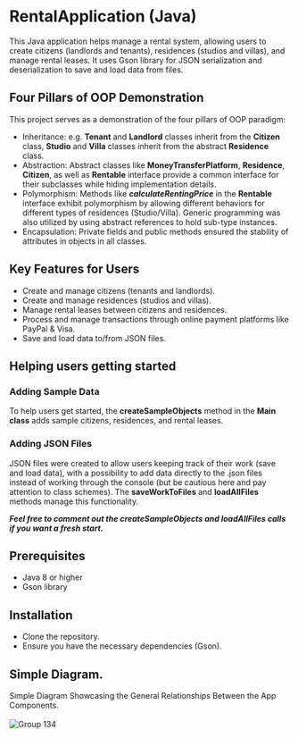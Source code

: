 # RentalApplication (Java)

This Java application helps manage a rental system, allowing users to create citizens (landlords and tenants), residences (studios and villas), and manage rental leases. It uses Gson library for JSON serialization and deserialization to save and load data from files.

## Four Pillars of OOP Demonstration
This project serves as a demonstration of the four pillars of OOP paradigm:

-  Inheritance: e.g. **Tenant** and **Landlord** classes inherit from the **Citizen** class, **Studio** and **Villa** classes inherit from the abstract **Residence** class.
-  Abstraction: Abstract classes like **MoneyTransferPlatform**, **Residence**, **Citizen**, as well as **Rentable** interface provide a common interface for their subclasses while hiding implementation details.
-  Polymorphism: Methods like **_calculateRentingPrice_** in the **Rentable** interface exhibit polymorphism by allowing different behaviors for different types of residences (Studio/Villa). Generic programming was also utilized by using abstract references to hold sub-type instances.
-  Encapsulation: Private fields and public methods ensured the stability of attributes in objects in all classes.

## Key Features for Users

-  Create and manage citizens (tenants and landlords).
-  Create and manage residences (studios and villas).
-  Manage rental leases between citizens and residences.
-  Process and manage transactions through online payment platforms like PayPal & Visa.
-  Save and load data to/from JSON files.

## Helping users getting started
### Adding Sample Data
To help users get started, the **createSampleObjects** method in the **Main class** adds sample citizens, residences, and rental leases.
### Adding JSON Files
JSON files were created to allow users keeping track of their work (save and load data), with a possibility to add data directly to the .json files instead of working through the console (but be cautious here and pay attention to class schemes).
The **saveWorkToFiles** and **loadAllFiles** methods manage this functionality.

_**Feel free to comment out the createSampleObjects and loadAllFiles calls if you want a fresh start.**_

## Prerequisites
-  Java 8 or higher
-  Gson library

## Installation
-  Clone the repository.
-  Ensure you have the necessary dependencies (Gson).

## Simple Diagram.
Simple Diagram Showcasing the General Relationships Between the App Components.
<br/><br/>
![Group 134](https://github.com/user-attachments/assets/3d3ef77d-4819-402f-bf7b-0e33c1a8cfd4)    
